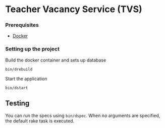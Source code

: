 # Teacher Vacancy Service (TVS)

### Prerequisites
 - [Docker](https://docs.docker.com/docker-for-mac)


### Setting up the project

Build the docker container and sets up database

`bin/drebuild`


Start the application

`bin/dstart`

## Testing

You can run the specs using `bin/dspec`.
When no arguments are specified, the default rake task is executed.
